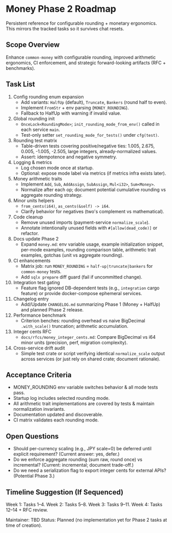 # Money Phase 2 Roadmap

Persistent reference for configurable rounding + monetary ergonomics. This mirrors the tracked tasks so it survives chat resets.

## Scope Overview

Enhance `common-money` with configurable rounding, improved arithmetic ergonomics, CI enforcement, and strategic forward-looking artifacts (RFC + benchmarks).

## Task List

1. Config rounding enum expansion
   - Add variants: `HalfUp` (default), `Truncate`, `Bankers` (round half to even).
   - Implement `FromStr` + env parsing (`MONEY_ROUNDING`).
   - Fallback to HalfUp with warning if invalid value.
2. Global rounding init
   - `OnceLock<RoundingMode>`; `init_rounding_mode_from_env()` called in each service `main`.
   - Test-only setter `set_rounding_mode_for_tests()` under `cfg(test)`.
3. Rounding test matrix
   - Table-driven tests covering positive/negative ties: 1.005, 2.675, 0.005, -1.005, -2.505, large integers, already-normalized values.
   - Assert: idempotence and negative symmetry.
4. Logging & metrics
   - Log chosen mode once at startup.
   - Optional: expose mode label via metrics (if metrics infra exists later).
5. Money arithmetic traits
   - Implement `Add`, `Sub`, `AddAssign`, `SubAssign`, `Mul<i32>`, `Sum<Money>`.
   - Normalize after each op; document potential cumulative rounding vs aggregate rounding strategy.
6. Minor units helpers
   - `from_cents(i64)`, `as_cents(&self) -> i64`.
   - Clarify behavior for negatives (two's complement vs mathematical).
7. Code cleanup
   - Remove unused imports (payment-service `normalize_scale`).
   - Annotate intentionally unused fields with `#[allow(dead_code)]` or refactor.
8. Docs update Phase 2
   - Expand `money.md`: env variable usage, example initialization snippet, per-mode examples, rounding comparison table, arithmetic trait examples, gotchas (unit vs aggregate rounding).
9. CI enhancements
   - Matrix job: run `MONEY_ROUNDING` = `half-up|truncate|bankers` for `common-money` tests.
   - Add `sqlx prepare` diff guard (fail if uncommitted change).
10. Integration test gating
    - Feature flag ignored DB-dependent tests (e.g., `integration` cargo feature) or provide docker-compose ephemeral services.
11. Changelog entry
    - Add/Update `CHANGELOG.md` summarizing Phase 1 (Money + HalfUp) and planned Phase 2 release.
12. Performance benchmark
    - Criterion benches: rounding overhead vs naive BigDecimal `.with_scale()` truncation; arithmetic accumulation.
13. Integer cents RFC
    - `docs/rfcs/money_integer_cents.md`: Compare BigDecimal vs i64 minor units (precision, perf, migration complexity).
14. Cross-service drift audit
    - Simple test crate or script verifying identical `normalize_scale` output across services (or just rely on shared crate; document rationale).

## Acceptance Criteria

- MONEY_ROUNDING env variable switches behavior & all mode tests pass.
- Startup log includes selected rounding mode.
- All arithmetic trait implementations are covered by tests & maintain normalization invariants.
- Documentation updated and discoverable.
- CI matrix validates each rounding mode.

## Open Questions

- Should per-currency scaling (e.g., JPY scale=0) be deferred until explicit requirement? (Current answer: yes, defer.)
- Do we enforce aggregate rounding (sum raw, round once) vs incremental? (Current: incremental; document trade-off.)
- Do we need a serialization flag to export integer cents for external APIs? (Potential Phase 3.)

## Timeline Suggestion (If Sequenced)

Week 1: Tasks 1–4.
Week 2: Tasks 5–8.
Week 3: Tasks 9–11.
Week 4: Tasks 12–14 + RFC review.

Maintainer: TBD
Status: Planned (no implementation yet for Phase 2 tasks at time of creation).

